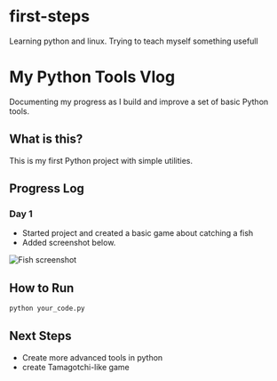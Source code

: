 # first-steps
Learning python and linux. Trying to teach myself something usefull

# My Python Tools Vlog

Documenting my progress as I build and improve a set of basic Python tools.

## What is this?
This is my first Python project with simple utilities.

## Progress Log

### Day 1
- Started project and created a basic game about catching a fish
- Added screenshot below.

![Fish screenshot](screenshots/calculator.png)

## How to Run
```bash
python your_code.py
```

## Next Steps
- Create more advanced tools in python
- create Tamagotchi-like game